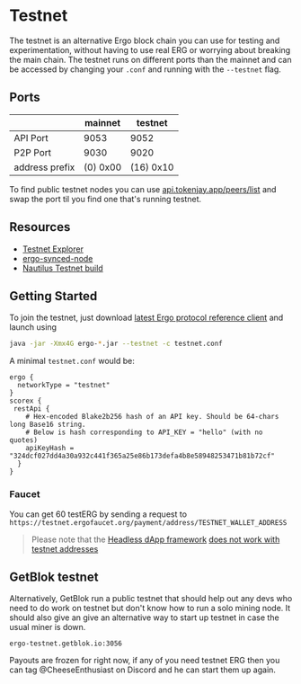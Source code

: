 # Testnet

The testnet is an alternative Ergo block chain you can use for testing and experimentation, without having to use real ERG or worrying about breaking the main chain. The testnet runs on different ports than the mainnet and can be accessed by changing your `.conf` and running with the `--testnet` flag. 

## Ports

|                | mainnet  | testnet   |
|----------------|----------|-----------|
| API Port       | 9053     | 9052      | 
| P2P Port       | 9030     | 9020      |
| address prefix | (0) 0x00 | (16) 0x10 |

To find public testnet nodes you can use [api.tokenjay.app/peers/list](https://api.tokenjay.app/peers/list) and swap the port til you find one that's running testnet.

## Resources

- [Testnet Explorer](https://testnet.ergoplatform.com/)
- [ergo-synced-node](https://github.com/mgpai22/ergo-synced-node#ergo-testnet-node-setup)
- [Nautilus Testnet build](https://github.com/capt-nemo429/nautilus-wallet#testnet)

## Getting Started

To join the testnet, just download [latest Ergo protocol reference client](https://github.com/ergoplatform/ergo/releases) and launch using

```bash
java -jar -Xmx4G ergo-*.jar --testnet -c testnet.conf
```

A minimal `testnet.conf` would be:

```
ergo {
  networkType = "testnet"
}
scorex {
 restApi {
    # Hex-encoded Blake2b256 hash of an API key. Should be 64-chars long Base16 string.
    # Below is hash corresponding to API_KEY = "hello" (with no quotes)
    apiKeyHash = "324dcf027dd4a30a932c441f365a25e86b173defa4b8e58948253471b81b72cf"
  }
}
```

### Faucet

You can  get 60 testERG by sending a request to `https://testnet.ergofaucet.org/payment/address/TESTNET_WALLET_ADDRESS` 

> Please note that the [Headless dApp framework](/dev/stack/headless/#headless-dapp-framework) [does not work with testnet addresses](https://github.com/ergoplatform/ergo-headless-dapp-framework/blob/main/src/encoding.rs#L104)



## GetBlok testnet

Alternatively, GetBlok run a public testnet that should help out any devs who need to do work on testnet but don't know how to run a solo mining node. It should also give an give an alternative way to start up testnet in case the usual miner is down. 

```
ergo-testnet.getblok.io:3056
```

Payouts are frozen for right now, if any of you need testnet ERG then you can tag @CheeseEnthusiast on Discord and he can start them up again.
